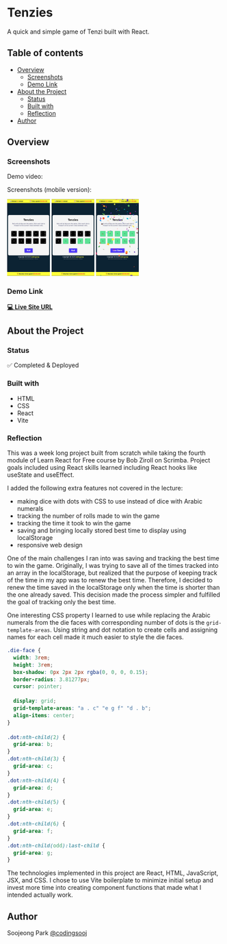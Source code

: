 # Tenzies

A quick and simple game of Tenzi built with React.

## Table of contents

- [Overview](#overview)
  - [Screenshots](#screenshots)
  - [Demo Link](#demo-link)
- [About the Project](#about-the-project)
  - [Status](#status)
  - [Built with](#built-with)
  - [Reflection](#reflection)
- [Author](#author)

## Overview

### Screenshots

Demo video:

Screenshots (mobile version):

<img src="./tenzies-mobile1.jpg" width="100"/>
<img src="./tenzies-mobile2.jpg" width="100"/>
<img src="./tenzies-mobile3.jpg" width="100"/>

### Demo Link

**[💻 Live Site URL](https://tenzies-spark.netlify.app/)**

## About the Project

### Status

✅ Completed & Deployed

### Built with

- HTML
- CSS
- React
- Vite

### Reflection

This was a week long project built from scratch while taking the fourth module of Learn React for Free course by Bob Ziroll on Scrimba. Project goals included using React skills learned including React hooks like useState and useEffect.

I added the following extra features not covered in the lecture:

- making dice with dots with CSS to use instead of dice with Arabic numerals
- tracking the number of rolls made to win the game
- tracking the time it took to win the game
- saving and bringing locally stored best time to display using localStorage
- responsive web design

One of the main challenges I ran into was saving and tracking the best time to win the game. Originally, I was trying to save all of the times tracked into an array in the localStorage, but realized that the purpose of keeping track of the time in my app was to renew the best time. Therefore, I decided to renew the time saved in the localStorage only when the time is shorter than the one already saved. This decision made the process simpler and fulfilled the goal of tracking only the best time.

One interesting CSS property I learned to use while replacing the Arabic numerals from the die faces with corresponding number of dots is the `grid-template-areas`. Using string and dot notation to create cells and assigning names for each cell made it much easier to style the die faces.

```css
.die-face {
  width: 3rem;
  height: 3rem;
  box-shadow: 0px 2px 2px rgba(0, 0, 0, 0.15);
  border-radius: 3.81277px;
  cursor: pointer;

  display: grid;
  grid-template-areas: "a . c" "e g f" "d . b";
  align-items: center;
}

.dot:nth-child(2) {
  grid-area: b;
}
.dot:nth-child(3) {
  grid-area: c;
}
.dot:nth-child(4) {
  grid-area: d;
}
.dot:nth-child(5) {
  grid-area: e;
}
.dot:nth-child(6) {
  grid-area: f;
}
.dot:nth-child(odd):last-child {
  grid-area: g;
}
```

The technologies implemented in this project are React, HTML, JavaScript, JSX, and CSS. I chose to use Vite boilerplate to minimize initial setup and invest more time into creating component functions that made what I intended actually work.

## Author

Soojeong Park [@codingsooj](https://twitter.com/codingsooj)
